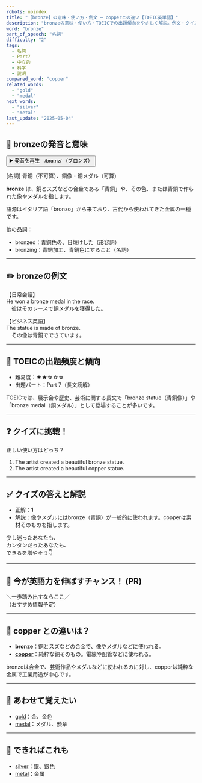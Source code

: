 ```yaml
---
robots: noindex
title: "【bronze】の意味・使い方・例文 ― copperとの違い【TOEIC英単語】"
description: "bronzeの意味・使い方・TOEICでの出題傾向をやさしく解説。例文・クイズ付きでcopperとの違いもわかりやすく学べます。"
word: "bronze"
part_of_speech: "名詞"
difficulty: "2"
tags:
  - 名詞
  - Part7
  - 中立的
  - 科学
  - 説明
compared_word: "copper"
related_words:
  - "gold"
  - "medal"
next_words:
  - "silver"
  - "metal"
last_update: "2025-05-04"
---
```


## 🔰 bronzeの発音と意味

<button class="play-audio" onclick="playTTS('bronze')">
  <span class="play-audio-main">
    ▶️ 発音を再生　/brɑːnz/
  </span>
  <span class="play-audio-sub">
    （ブロンズ）
  </span>
</button>

[名詞] 青銅（不可算）、銅像・銅メダル（可算）

**bronze** は、銅とスズなどの合金である「青銅」や、その色、または青銅で作られた像やメダルを指します。

語源はイタリア語「bronzo」から来ており、古代から使われてきた金属の一種です。

他の品詞：  
- bronzed：青銅色の、日焼けした（形容詞）
- bronzing：青銅加工、青銅色にすること（名詞）

---

## ✏️ bronzeの例文

【日常会話】  
He won a bronze medal in the race.  
　彼はそのレースで銅メダルを獲得した。

【ビジネス英語】  
The statue is made of bronze.  
　その像は青銅でできています。

---

## 🎯 TOEICの出題頻度と傾向

- 難易度：★★☆☆☆
- 出題パート：Part 7（長文読解）

TOEICでは、展示会や歴史、芸術に関する長文で「bronze statue（青銅像）」や「bronze medal（銅メダル）」として登場することが多いです。

---

## ❓ クイズに挑戦！

正しい使い方はどっち？

1. The artist created a beautiful bronze statue.  
2. The artist created a beautiful copper statue.

---

## ✅ クイズの答えと解説

- 正解：**1**
- 解説：像やメダルにはbronze（青銅）が一般的に使われます。copperは素材そのものを指します。

少し迷ったあなたも、  
カンタンだったあなたも、  
できるを増やそう👇️

---

## 🚀 今が英語力を伸ばすチャンス！ (PR)

<div class="info-center">
＼一歩踏み出すならここ／<br>  
（おすすめ情報予定）
</div>

---

## 🤔  copper との違いは？

- **bronze**：銅とスズなどの合金で、像やメダルなどに使われる。
- **[copper](/copper)**：純粋な銅そのもの。電線や配管などに使われる。

bronzeは合金で、芸術作品やメダルなどに使われるのに対し、copperは純粋な金属で工業用途が中心です。

---

## 🧩 あわせて覚えたい

- [gold](/gold)：金、金色
- [medal](/medal)：メダル、勲章

---

## 📖 できればこれも

- [silver](/silver)：銀、銀色
- [metal](/metal)：金属

<!-- cvid: aid24_bid20 -->
